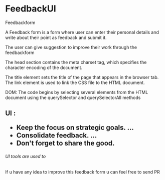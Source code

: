 # FeedbackUI
Feedbackform
<p>A Feedback form is a form where user can enter their personal details and write about their point as feedback and submit it. </p>
<p> The user can give suggestion to improve their work through the feedbackform</p>
<p>The head section contains the meta charset tag, which specifies the character encoding of the document.</p>
<p>The title element sets the title of the page that appears in the browser tab. The link element is used to link the CSS file to the HTML document.</p>

<p>  DOM: The code begins by selecting several elements from the HTML document using the querySelector and querySelectorAll methods</p>
<h2> UI :</p>
<ul>
  <li> Keep the focus on strategic goals. ...</li>
  <li>Consolidate feedback. ... </li>
  <li>Don't forget to share the good. </li>
  </ul>
  <h6> UI tools are used to </h6>
<p> If u have any idea to improve this feedback form u can feel free to send PR  </p>

